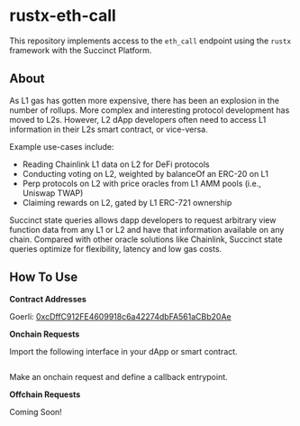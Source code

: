# rustx-eth-call

This repository implements access to the `eth_call` endpoint using the `rustx` framework with the
Succinct Platform.

## About

As L1 gas has gotten more expensive, there has been an explosion in the number of rollups. More 
complex and interesting protocol development has moved to L2s. However, L2 dApp developers often 
need to access L1 information in their L2s smart contract, or vice-versa. 

Example use-cases include:
- Reading Chainlink L1 data on L2 for DeFi protocols
- Conducting voting on L2, weighted by balanceOf an ERC-20 on L1
- Perp protocols on L2 with price oracles from L1 AMM pools (i.e., Uniswap TWAP)
- Claiming rewards on L2, gated by L1 ERC-721 ownership


Succinct state queries allows dapp developers to request arbitrary view function data from any L1
or L2 and have that information available on any chain. Compared with other oracle solutions like
Chainlink, Succinct state queries optimize for flexibility, latency and low gas costs. 

## How To Use

**Contract Addresses**

Goerli: [0xcDffC912FE4609918c6a42274dbFA561aCBb20Ae](https://etherscan.io/address/0xcdffc912fe4609918c6a42274dbfa561acbb20ae)

**Onchain Requests**

Import the following interface in your dApp or smart contract.

```
```

Make an onchain request and define a callback entrypoint.

**Offchain Requests**

Coming Soon!